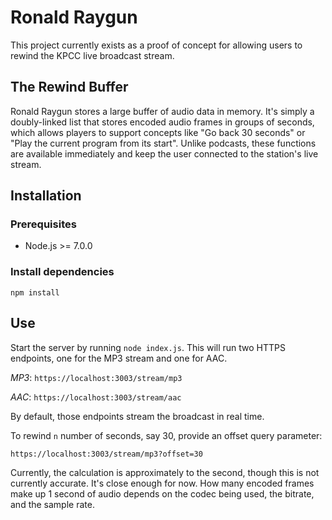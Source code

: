 Ronald Raygun
=============

This project currently exists as a proof of concept for allowing users to rewind the KPCC live broadcast stream.

## The Rewind Buffer

Ronald Raygun stores a large buffer of audio data in memory.  It's simply a doubly-linked list that stores encoded audio frames in groups of seconds, which allows players to support concepts like "Go back 30 seconds" or "Play the current program from its start".  Unlike podcasts, these functions are available immediately and keep the user connected to the station's live stream.

## Installation

### Prerequisites

- Node.js >= 7.0.0

### Install dependencies

`npm install`

## Use

Start the server by running `node index.js`.  This will run two HTTPS endpoints, one for the MP3 stream and one for AAC.

*MP3*: `https://localhost:3003/stream/mp3`

*AAC*: `https://localhost:3003/stream/aac`

By default, those endpoints stream the broadcast in real time.  

To rewind `n` number of seconds, say 30, provide an offset query parameter:

`https://localhost:3003/stream/mp3?offset=30`

Currently, the calculation is approximately to the second, though this is not currently accurate.  It's close enough for now.  How many encoded frames make up 1 second of audio depends on the codec being used, the bitrate, and the sample rate.

